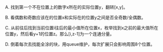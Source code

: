 A. 找到第一个不在位置上的数字x所在的实际位置y，翻转[x,y]。

B. 看偶数和奇数应该在的位置x和实际在的位置y之间是否全奇数/全偶数。

C. 从前往后找到当前位置i往后的最小值所在位置x，枚举找到x之前的最大值所在位置y，然后看y+1的位置z。那么[i,z-1]为一个连通分量。

D. 倒着每次去找能全涂的块，用queue维护，每次扩展只会影响周围8个位置。
